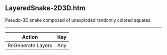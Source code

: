 LayeredSnake-2D3D.htm
---------------------

Pseudo-3D snake composed of unexploded randomly colored squares.

---

Action            | Key
------------------|----
ReGenerate Layers | Any

